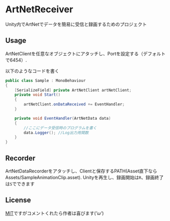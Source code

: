 # ArtNetReceiver
Unity内でArtNetでデータを簡易に受信と録画するためのプロジェクト

## Usage

ArtNetClientを任意なオブジェクトにアタッチし、Portを設定する（デフォルトで6454）.

以下のようなコードを書く

```C# : データ受信のサンプルコード
public class Sample : MonoBehaviour
{
    [SerializeField] private ArtNetClient artNetClient;
    private void Start()
    {
        artNetClient.onDataReceived += EventHandler;
    }

    private void EventHandler(ArtNetData data)
    {
        //ここにデータ受信時のプログラムを書く
        data.Logger(); //Log出力用関数 
    }
}
```

## Recorder

ArtNetDataRecorderをアタッチし、Clientと保存するPATH(Asset直下ならAssets/SampleAnimationClip.asset). Unityを再生し、録画開始は`R`、録画終了は`S`でできます

License
-------

[MIT](LICENSE.md)ですがコメントくれたら作者は喜びます(*'ω'*)
